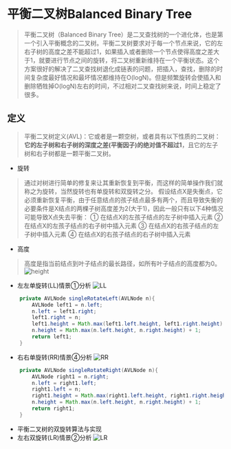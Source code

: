# 平衡二叉树Balanced Binary Tree
>平衡二叉树（Balanced Binary Tree）是二叉查找树的一个进化体，也是第一个引入平衡概念的二叉树。平衡二叉树要求对于每一个节点来说，它的左右子树的高度之差不能超过1，如果插入或者删除一个节点使得高度之差大于1，就要进行节点之间的旋转，将二叉树重新维持在一个平衡状态。这个方案很好的解决了二叉查找树退化成链表的问题，把插入，查找，删除的时间复杂度最好情况和最坏情况都维持在O(logN)。但是频繁旋转会使插入和删除牺牲掉O(logN)左右的时间，不过相对二叉查找树来说，时间上稳定了很多。

## 定义
>平衡二叉树定义(AVL)：它或者是一颗空树，或者具有以下性质的二叉树：**它的左子树和右子树的深度之差(平衡因子)的绝对值不超过1**，且它的左子树和右子树都是一颗平衡二叉树。

* 旋转
>通过对树进行简单的修复来让其重新恢复到平衡，而这样的简单操作我们就称之为旋转，当然旋转也有单旋转和双旋转之分。
假设结点X是失衡点，它必须重新恢复平衡，由于任意结点的孩子结点最多有两个，而且导致失衡的必要条件是X结点的两棵子树高度差为2(大于1)，因此一般只有以下4种情况可能导致X点失去平衡：
① 在结点X的左孩子结点的左子树中插入元素
② 在结点X的左孩子结点的右子树中插入元素
③ 在结点X的右孩子结点的左子树中插入元素
④ 在结点X的右孩子结点的右子树中插入元素

* 高度
>高度是指当前结点到叶子结点的最长路径，如所有叶子结点的高度都为0。
![height](https://i.imgur.com/dA8OWAs.png)

* 左左单旋转(LL)情景①分析
![LL](https://i.imgur.com/kpMVlUs.png)
```Java
	private AVLNode singleRotateLeft(AVLNode n){
		AVLNode left1 = n.left;
		n.left = left1.right;
		left1.right = n;
		left1.height = Math.max(left1.left.height, left1.right.height) + 1;
		n.height = Math.max(n.left.height, n.right.height) + 1;
		return left1;
	}
```

* 右右单旋转(RR)情景④分析
![RR](https://i.imgur.com/CkFlj4X.png)
```Java
	private AVLNode singleRotateRight(AVLNode n){
		AVLNode right1 = n.right;
		n.left = right1.left;
		right1.left = n;
		right1.height = Math.max(right1.left.height, right1.right.height) + 1;
		n.height = Math.max(n.left.height, n.right.height) + 1;
		return right1;
	}
```

* 平衡二叉树的双旋转算法与实现
* 左右双旋转(LR)情景②分析
![LR](https://i.imgur.com/926XxBS.png)